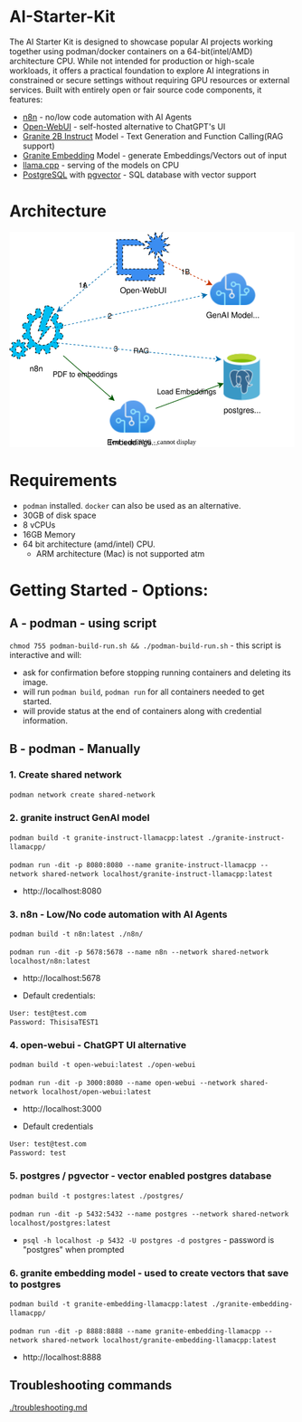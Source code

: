 # AI-Starter-Kit
The AI Starter Kit is designed to showcase popular AI projects working together using podman/docker containers on a 64-bit(intel/AMD) architecture CPU. While not intended for production or high-scale workloads, it offers a practical foundation to explore AI integrations in constrained or secure settings without requiring GPU resources or external services. Built with entirely open or fair source code components, it features:

- [n8n](https://n8n.io/) - no/low code automation with AI Agents
- [Open-WebUI](https://openwebui.com/) - self-hosted alternative to ChatGPT's UI
- [Granite 2B Instruct](https://huggingface.co/ibm-granite/granite-3.3-2b-instruct) Model - Text Generation and Function Calling(RAG support)
- [Granite Embedding](https://huggingface.co/ibm-granite/granite-embedding-125m-english) Model - generate Embeddings/Vectors out of input
- [llama.cpp](https://github.com/ggml-org/llama.cpp) - serving of the models on CPU
- [PostgreSQL](https://www.postgresql.org/) with [pgvector](https://github.com/pgvector/pgvector) - SQL database with vector support

# Architecture
![Architecture](architecture.svg)


# Requirements
 - `podman` installed. `docker` can also be used as an alternative.
- 30GB of disk space
- 8 vCPUs
- 16GB Memory
- 64 bit architecture (amd/intel) CPU.
  - ARM architecture (Mac) is not supported atm

# Getting Started - Options:
## A - podman - using script
`chmod 755 podman-build-run.sh && ./podman-build-run.sh` - this script is interactive and will:
- ask for confirmation before stopping running containers and deleting its image.
- will run `podman build`, `podman run` for all containers needed to get started.
- will provide status at the end of containers along with credential information.


## B - podman - Manually

### 1. Create shared network
`podman network create shared-network`

### 2. granite instruct GenAI model
```
podman build -t granite-instruct-llamacpp:latest ./granite-instruct-llamacpp/

podman run -dit -p 8080:8080 --name granite-instruct-llamacpp --network shared-network localhost/granite-instruct-llamacpp:latest
```

- http://localhost:8080

### 3. n8n - Low/No code automation with AI Agents
```
podman build -t n8n:latest ./n8n/

podman run -dit -p 5678:5678 --name n8n --network shared-network localhost/n8n:latest
```

- http://localhost:5678

- Default credentials:
```
User: test@test.com
Password: ThisisaTEST1
```

### 4. open-webui - ChatGPT UI alternative

```
podman build -t open-webui:latest ./open-webui 

podman run -dit -p 3000:8080 --name open-webui --network shared-network localhost/open-webui:latest
```

- http://localhost:3000

- Default credentials
```
User: test@test.com
Password: test
```

### 5. postgres / pgvector - vector enabled postgres database
```
podman build -t postgres:latest ./postgres/

podman run -dit -p 5432:5432 --name postgres --network shared-network localhost/postgres:latest
```

- `psql -h localhost -p 5432 -U postgres -d postgres` - password is "postgres" when prompted



### 6. granite embedding model - used to create vectors that save to postgres
```
podman build -t granite-embedding-llamacpp:latest ./granite-embedding-llamacpp/

podman run -dit -p 8888:8888 --name granite-embedding-llamacpp --network shared-network localhost/granite-embedding-llamacpp:latest
```

- http://localhost:8888



## Troubleshooting commands
[./troubleshooting.md](troubleshooting.md)
